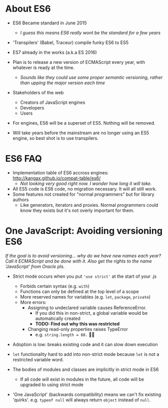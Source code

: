 # About ES6

* ES6 Became standard in June 2015
    - _I guess this means ES6 really wont be the standard for a few years_
* 'Transpilers' (Babel, Traceur) compile funky ES6 to ES5
* ES7 already in the works (a.k.a ES 2016)
* Plan is to release a new version of ECMAScript every year, with whatever
is ready at the time.
    - _Sounds like they could use some proper semantic versioning, rather
    than upping the major version each time_

* Stakeholders of the web
    - Creators of JavaScript engines
    - Developers
    - Users
 
* For engines, ES6 will be a superset of ES5. Nothing will be removed.
* Will take years before the mainstream are no longer using an ES5 engine,
so best shot is to use transpilers.

# ES6 FAQ

* Implementation table of ES6 accross engines: http://kangax.github.io/compat-table/es6/
    - _Not looking very good right now. I wonder how long it will take._
* All ES5 code is ES6 code, no migration necessary. It will all still work.
* Some features not created for "normal programmers" but for library authors
    - Like generators, iterators and proxies. Normal programmers could
    know they exists but it's not overly important for them.

# One JavaScript: Avoiding versioning ES6

_If the goal is to avoid versioning... why do we have new names each year? Call it ECMAScript and be done with it. Also get the rights to the name 'JavaScript' from Oracle pls._

* Strict mode occurs when you put `'use strict'` at the start of your .js
    - Forbids certain syntax (e.g. `with`)
    - Functions can only be defined at the top level of a scope
    - More reserved names for variables (e.g. `let`, `package`, `private`)
    - More errors:
        - Assigning to undeclared variable causes ReferenceError.
            - If you did this in non-strict, a global variable would be
            automatically created
            - **TODO: Find out why this was restricted**
        - Changing read-only properties raises TypeError
            - e.g. `string.length = 80.` 🙅🏽
* Adoption is low: breaks existing code and it can slow down execution

* `let` functionality hard to add into non-strict mode because `let` is
not a restricted variable word. 
* The bodies of modules and classes are implicitly in strict mode in ES6
    - If all code will exist in modules in the future, all code will be
    upgraded to using strict mode

* 'One JavaScript' (backwards compatibility) means we can't fix existing 'quirks'. e.g. `typeof null` will always return `object` instead of `null`.
